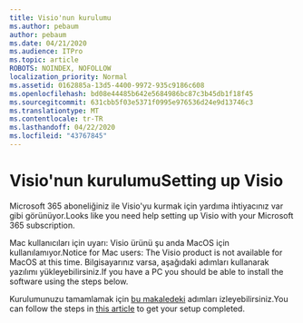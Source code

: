 ```yaml
---
title: Visio'nun kurulumu
ms.author: pebaum
author: pebaum
ms.date: 04/21/2020
ms.audience: ITPro
ms.topic: article
ROBOTS: NOINDEX, NOFOLLOW
localization_priority: Normal
ms.assetid: 0162885a-13d5-4400-9972-935c9186c608
ms.openlocfilehash: bd08e44485b642e5684986bc87c3b45db1f18f45
ms.sourcegitcommit: 631cbb5f03e5371f0995e976536d24e9d13746c3
ms.translationtype: MT
ms.contentlocale: tr-TR
ms.lasthandoff: 04/22/2020
ms.locfileid: "43767845"
---
```

# <a name="setting-up-visio"></a><span data-ttu-id="88bdc-102">Visio'nun kurulumu</span><span class="sxs-lookup"><span data-stu-id="88bdc-102">Setting up Visio</span></span>

<span data-ttu-id="88bdc-103">Microsoft 365 aboneliğiniz ile Visio'yu kurmak için yardıma ihtiyacınız var gibi görünüyor.</span><span class="sxs-lookup"><span data-stu-id="88bdc-103">Looks like you need help setting up Visio with your Microsoft 365 subscription.</span></span>
  
<span data-ttu-id="88bdc-104">Mac kullanıcıları için uyarı: Visio ürünü şu anda MacOS için kullanılamıyor.</span><span class="sxs-lookup"><span data-stu-id="88bdc-104">Notice for Mac users: The Visio product is not available for MacOS at this time.</span></span> <span data-ttu-id="88bdc-105">Bilgisayarınız varsa, aşağıdaki adımları kullanarak yazılımı yükleyebilirsiniz.</span><span class="sxs-lookup"><span data-stu-id="88bdc-105">If you have a PC you should be able to install the software using the steps below.</span></span>
  
<span data-ttu-id="88bdc-106">Kurulumunuzu tamamlamak için [bu makaledeki](https://support.office.com/article/f98f21e3-aa02-4827-9167-ddab5b025710.aspx) adımları izleyebilirsiniz.</span><span class="sxs-lookup"><span data-stu-id="88bdc-106">You can follow the steps in [this article](https://support.office.com/article/f98f21e3-aa02-4827-9167-ddab5b025710.aspx) to get your setup completed.</span></span> 
  

